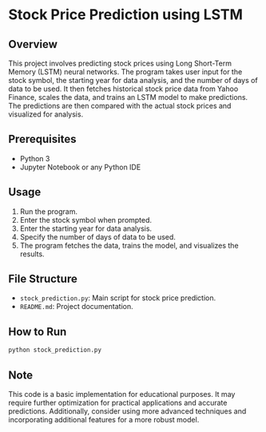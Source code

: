 # Stock Price Prediction using LSTM

## Overview
This project involves predicting stock prices using Long Short-Term Memory (LSTM) neural networks. The program takes user input for the stock symbol, the starting year for data analysis, and the number of days of data to be used. It then fetches historical stock price data from Yahoo Finance, scales the data, and trains an LSTM model to make predictions. The predictions are then compared with the actual stock prices and visualized for analysis.

## Prerequisites
- Python 3
- Jupyter Notebook or any Python IDE

## Usage
1. Run the program.
2. Enter the stock symbol when prompted.
3. Enter the starting year for data analysis.
4. Specify the number of days of data to be used.
5. The program fetches the data, trains the model, and visualizes the results.

## File Structure
- `stock_prediction.py`: Main script for stock price prediction.
- `README.md`: Project documentation.

## How to Run
```bash
python stock_prediction.py
```

## Note
This code is a basic implementation for educational purposes. It may require further optimization for practical applications and accurate predictions.     Additionally, consider  using more advanced techniques and incorporating additional features for a more robust model.
